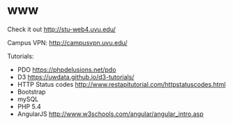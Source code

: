 # www

Check it out http://stu-web4.uvu.edu/

Campus VPN: http://campusvpn.uvu.edu/

Tutorials:
* PDO https://phpdelusions.net/pdo
* D3 https://uwdata.github.io/d3-tutorials/
* HTTP Status codes http://www.restapitutorial.com/httpstatuscodes.html
* Bootstrap
* mySQL
* PHP 5.4
* AngularJS  http://www.w3schools.com/angular/angular_intro.asp 
